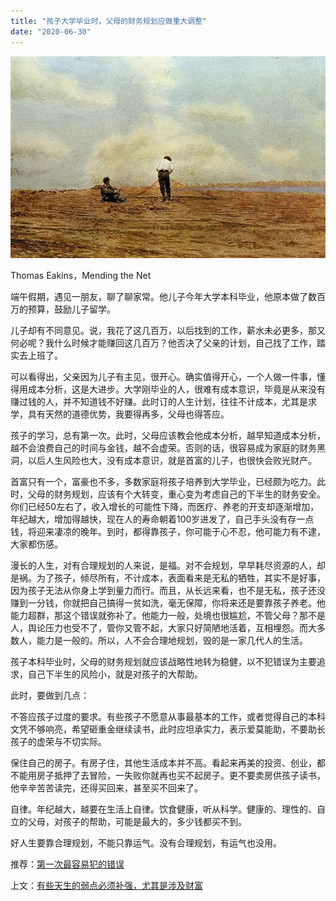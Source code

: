 ```yaml
---
title: "孩子大学毕业时，父母的财务规划应做重大调整"
date: "2020-06-30"
---
```


  

![连岳文章](images/连岳文章picture-2.jpg)

Thomas Eakins，Mending the Net

  

端午假期，遇见一朋友，聊了聊家常。他儿子今年大学本科毕业，他原本做了数百万的预算，鼓励儿子留学。

  

儿子却有不同意见。说，我花了这几百万，以后找到的工作，薪水未必更多，那又何必呢？我什么时候才能赚回这几百万？他否决了父亲的计划，自己找了工作，踏实去上班了。

  

可以看得出，父亲因为儿子有主见，很开心。确实值得开心，一个人做一件事，懂得用成本分析，这是大进步。大学刚毕业的人，很难有成本意识，毕竟是从来没有赚过钱的人，并不知道钱不好赚。此时订的人生计划，往往不计成本，尤其是求学，具有天然的道德优势，我要得再多，父母也得答应。

  

孩子的学习，总有第一次。此时，父母应该教会他成本分析，越早知道成本分析，越不会浪费自己的时间与金钱，越不会虚荣。否则的话，很容易成为家庭的财务黑洞，以后人生风险也大，没有成本意识，就是首富的儿子，也很快会败光财产。

  

首富只有一个，富豪也不多，多数家庭将孩子培养到大学毕业，已经颇为吃力。此时，父母的财务规划，应该有个大转变，重心变为考虑自己的下半生的财务安全。你们已经50左右了，收入增长的可能性下降，而医疗、养老的开支却逐渐增加，年纪越大，增加得越快，现在人的寿命朝着100岁进发了，自己手头没有存一点钱，将迎来凄凉的晚年。到时，都得靠孩子，你可能于心不忍，他可能力有不逮，大家都伤感。

  

漫长的人生，对有合理规划的人来说，是福。对不会规划，早早耗尽资源的人，却是祸。为了孩子，倾尽所有，不计成本，表面看来是无私的牺牲，其实不是好事，因为孩子无法从你身上学到量力而行。而且，从长远来看，也不是无私，孩子还没赚到一分钱，你就把自己搞得一贫如洗，毫无保障，你将来还是要靠孩子养老。他能力超群，那这个错误就弥补了。他能力一般，处境也很尴尬，不管父母？那不是人，舆论压力也受不了，管你又管不起，大家只好简陋地活着，互相埋怨。而大多数人，能力是一般的。所以，人不会合理地规划，毁的是一家几代人的生活。

  

孩子本科毕业时，父母的财务规划就应该战略性地转为稳健，以不犯错误为主要追求，自己下半生的风险小，就是对孩子的大帮助。

  

此时，要做到几点：

  

不答应孩子过度的要求。有些孩子不愿意从事最基本的工作，或者觉得自己的本科文凭不够响亮，希望砸重金继续读书，此时应坦承实力，表示爱莫能助，不要助长孩子的虚荣与不切实际。

  

保住自己的房子。有房子住，其他生活成本并不高。看起来再美的投资、创业，都不能用房子抵押了去冒险，一失败你就再也买不起房子。更不要卖房供孩子读书，他辛辛苦苦读完，还得买回来，甚至买不回来了。

  

自律。年纪越大，越要在生活上自律。饮食健康，听从科学。健康的、理性的、自立的父母，对孩子的帮助，可能是最大的，多少钱都买不到。

  

好人生要靠合理规划，不能只靠运气。没有合理规划，有运气也没用。

  

推荐：[第一次最容易犯的错误](http://mp.weixin.qq.com/s?__biz=MjM5NDU0Mjk2MQ==&mid=2651643090&idx=1&sn=8263138489bd0e398ad9552345f16c35&chksm=bd7e58cc8a09d1da9c2545712a80193092cf72ab8e37d83980e82cb5ab7676065cfe38857a50&scene=21#wechat_redirect)  

上文：[有些天生的弱点必须补强，尤其是涉及财富](http://mp.weixin.qq.com/s?__biz=MjM5NDU0Mjk2MQ==&mid=2651643154&idx=1&sn=f0803a81e6047d3d118b53ada90b8b63&chksm=bd7e590c8a09d01aff8ad07196e9b962cac44b8f82d56dd5b7d1a31ec199decdb9f6c3d19dc7&scene=21#wechat_redirect)
